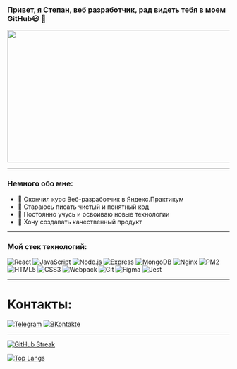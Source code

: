 ### Привет, я Степан, веб разработчик, рад видеть тебя в моем GitHub😃 👋
<div align="center">
  <img src="https://media.giphy.com/media/dWesBcTLavkZuG35MI/giphy.gif" width="600" height="300"/>
</div>

---

### Немного обо мне:
- 🔭 Окончил курс Веб-разработчик в Яндекс.Практикум
- 🌱 Стараюсь писать чистый и понятный код
- 👯 Постоянно учусь и освоиваю новые технологии
- 🤔 Хочу создавать качественный продукт

---
### Мой стек технологий:
![React](https://img.shields.io/badge/-React-090909?style=for-the-badge&logo=React)
![JavaScript](https://img.shields.io/badge/-JavaScript-090909?style=for-the-badge&logo=JavaScript)
![Node.js](https://img.shields.io/badge/-Node.js-090909?style=for-the-badge&logo=Node.js)
![Express](https://img.shields.io/badge/-Express-090909?style=for-the-badge&logo=Express)
![MongoDB](https://img.shields.io/badge/-MongoDB-090909?style=for-the-badge&logo=MongoDB)
![Nginx](https://img.shields.io/badge/-Nginx-090909?style=for-the-badge&logo=Nginx)
![PM2](https://img.shields.io/badge/-PM2-090909?style=for-the-badge&logo=PM2)
![HTML5](https://img.shields.io/badge/-HTML5-090909?style=for-the-badge&logo=HTML5)
![CSS3](https://img.shields.io/badge/-CSS3-090909?style=for-the-badge&logo=CSS3)
![Webpack](https://img.shields.io/badge/-Webpack-090909?style=for-the-badge&logo=Webpack)
![Git](https://img.shields.io/badge/-Git-090909?style=for-the-badge&logo=Git)
![Figma](https://img.shields.io/badge/-Figma-090909?style=for-the-badge&logo=Figma)
![Jest](https://img.shields.io/badge/-Jest-090909?style=for-the-badge&logo=Jest)



---

# Контакты:
[![Telegram](https://img.shields.io/badge/-Telegram-090909?style=for-the-badge&logo=Telegram)](https://t.me/StepanMaksimov33)
[![ВKontakte](https://img.shields.io/badge/-Вконтакте-090909?style=for-the-badge&logo=VK)](https://vk.com/daddyneydy)

---
[![GitHub Streak](https://streak-stats.demolab.com/?user=neydyxd&theme=dark)](https://git.io/streak-stats)

[![Top Langs](https://github-readme-stats.vercel.app/api/top-langs/?username=neydyxd&layout=compact)](https://github.com/anuraghazra/github-readme-stats)

